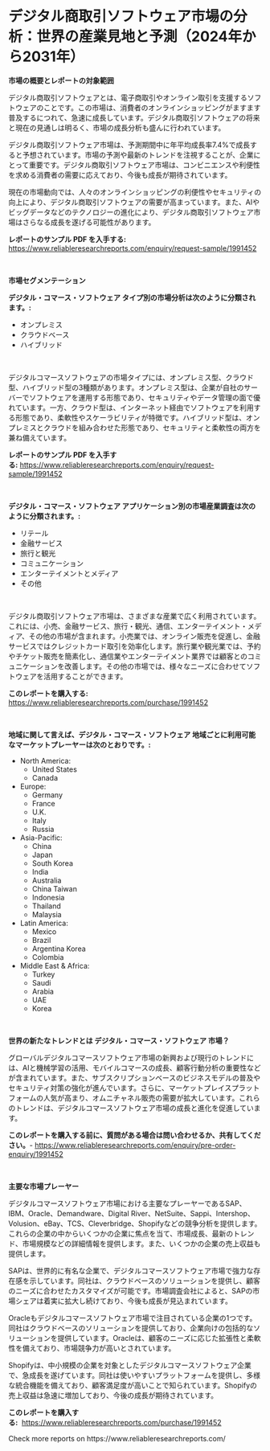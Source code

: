 <p><h1>デジタル商取引ソフトウェア市場の分析：世界の産業見地と予測（2024年から2031年）</h1></p><p><strong>市場の概要とレポートの対象範囲</strong></p>
<p><p>デジタル商取引ソフトウェアとは、電子商取引やオンライン取引を支援するソフトウェアのことです。この市場は、消費者のオンラインショッピングがますます普及するにつれて、急速に成長しています。デジタル商取引ソフトウェアの将来と現在の見通しは明るく、市場の成長分析も盛んに行われています。</p><p>デジタル商取引ソフトウェア市場は、予測期間中に年平均成長率7.4%で成長すると予想されています。市場の予測や最新のトレンドを注視することが、企業にとって重要です。デジタル商取引ソフトウェア市場は、コンビニエンスや利便性を求める消費者の需要に応えており、今後も成長が期待されています。</p><p>現在の市場動向では、人々のオンラインショッピングの利便性やセキュリティの向上により、デジタル商取引ソフトウェアの需要が高まっています。また、AIやビッグデータなどのテクノロジーの進化により、デジタル商取引ソフトウェア市場はさらなる成長を遂げる可能性があります。</p></p>
<p><strong>レポートのサンプル PDF を入手する:</strong> <a href="https://www.reliableresearchreports.com/enquiry/request-sample/1991452">https://www.reliableresearchreports.com/enquiry/request-sample/1991452</a></p>
<p>&nbsp;</p>
<p><strong>市場セグメンテーション</strong></p>
<p><strong>デジタル・コマース・ソフトウェア タイプ別の市場分析は次のように分類されます。:</strong></p>
<p><ul><li>オンプレミス</li><li>クラウドベース</li><li>ハイブリッド</li></ul></p>
<p>&nbsp;</p>
<p><p>デジタルコマースソフトウェアの市場タイプには、オンプレミス型、クラウド型、ハイブリッド型の3種類があります。オンプレミス型は、企業が自社のサーバーでソフトウェアを運用する形態であり、セキュリティやデータ管理の面で優れています。一方、クラウド型は、インターネット経由でソフトウェアを利用する形態であり、柔軟性やスケーラビリティが特徴です。ハイブリッド型は、オンプレミスとクラウドを組み合わせた形態であり、セキュリティと柔軟性の両方を兼ね備えています。</p></p>
<p><strong>レポートのサンプル PDF を入手する:</strong>&nbsp;<a href="https://www.reliableresearchreports.com/enquiry/request-sample/1991452">https://www.reliableresearchreports.com/enquiry/request-sample/1991452</a></p>
<p>&nbsp;</p>
<p><strong> デジタル・コマース・ソフトウェア アプリケーション別の市場産業調査は次のように分類されます。:</strong></p>
<p><ul><li>リテール</li><li>金融サービス</li><li>旅行と観光</li><li>コミュニケーション</li><li>エンターテイメントとメディア</li><li>その他</li></ul></p>
<p>&nbsp;</p>
<p><p>デジタル商取引ソフトウェア市場は、さまざまな産業で広く利用されています。これには、小売、金融サービス、旅行・観光、通信、エンターテイメント・メディア、その他の市場が含まれます。小売業では、オンライン販売を促進し、金融サービスではクレジットカード取引を効率化します。旅行業や観光業では、予約やチケット販売を簡素化し、通信業やエンターテイメント業界では顧客とのコミュニケーションを改善します。その他の市場では、様々なニーズに合わせてソフトウェアを活用することができます。</p></p>
<p><strong>このレポートを購入する:</strong>&nbsp; <a href="https://www.reliableresearchreports.com/purchase/1991452">https://www.reliableresearchreports.com/purchase/1991452</a></p>
<p>&nbsp;</p>
<p><strong>地域に関して言えば、デジタル・コマース・ソフトウェア 地域ごとに利用可能なマーケットプレーヤーは次のとおりです。:</strong></p>
<p><ul>
    <li>
        North America:
        <ul>
            <li>United States</li>
            <li>Canada</li>
        </ul>
    </li>
    <li>
        Europe:
        <ul>
            <li>Germany</li>
            <li>France</li>
            <li>U.K.</li>
            <li>Italy</li>
            <li>Russia</li>
        </ul>
    </li>
    <li>
        Asia-Pacific:
        <ul>
            <li>China</li>
            <li>Japan</li>
            <li>South Korea</li>
            <li>India</li>
            <li>Australia</li>
            <li>China Taiwan</li>
            <li>Indonesia</li>
            <li>Thailand</li>
            <li>Malaysia</li>
        </ul>
    </li>
    <li>
        Latin America:
        <ul>
            <li>Mexico</li>
            <li>Brazil</li>
            <li>Argentina Korea</li>
            <li>Colombia</li>
        </ul>
    </li>
    <li>
        Middle East & Africa:
        <ul>
            <li>Turkey</li>
            <li>Saudi</li>
            <li>Arabia</li>
            <li>UAE</li>
            <li>Korea</li>
        </ul>
    </li>
    </ul></p>
<p>&nbsp;</p>
<p><strong>世界の新たなトレンドとは デジタル・コマース・ソフトウェア 市場？</strong></p>
<p><p>グローバルデジタルコマースソフトウェア市場の新興および現行のトレンドには、AIと機械学習の活用、モバイルコマースの成長、顧客行動分析の重要性などが含まれています。また、サブスクリプションベースのビジネスモデルの普及やセキュリティ対策の強化が進んでいます。さらに、マーケットプレイスプラットフォームの人気が高まり、オムニチャネル販売の需要が拡大しています。これらのトレンドは、デジタルコマースソフトウェア市場の成長と進化を促進しています。</p></p>
<p><strong>このレポートを購入する前に、質問がある場合は問い合わせるか、共有してください。</strong>- <a href="https://www.reliableresearchreports.com/enquiry/pre-order-enquiry/1991452">https://www.reliableresearchreports.com/enquiry/pre-order-enquiry/1991452</a></p>
<p>&nbsp;</p>
<p><strong>主要な市場プレーヤー</strong></p>
<p><p>デジタルコマースソフトウェア市場における主要なプレーヤーであるSAP、IBM、Oracle、Demandware、Digital River、NetSuite、Sappi、Intershop、Volusion、eBay、TCS、Cleverbridge、Shopifyなどの競争分析を提供します。これらの企業の中からいくつかの企業に焦点を当て、市場成長、最新のトレンド、市場規模などの詳細情報を提供します。また、いくつかの企業の売上収益も提供します。</p><p>SAPは、世界的に有名な企業で、デジタルコマースソフトウェア市場で強力な存在感を示しています。同社は、クラウドベースのソリューションを提供し、顧客のニーズに合わせたカスタマイズが可能です。市場調査会社によると、SAPの市場シェアは着実に拡大し続けており、今後も成長が見込まれています。</p><p>Oracleもデジタルコマースソフトウェア市場で注目されている企業の1つです。同社はクラウドベースのソリューションを提供しており、企業向けの包括的なソリューションを提供しています。Oracleは、顧客のニーズに応じた拡張性と柔軟性を備えており、市場競争力が高いとされています。</p><p>Shopifyは、中小規模の企業を対象としたデジタルコマースソフトウェア企業で、急成長を遂げています。同社は使いやすいプラットフォームを提供し、多様な統合機能を備えており、顧客満足度が高いことで知られています。Shopifyの売上収益は急速に増加しており、今後の成長が期待されています。</p></p>
<p><strong>このレポートを購入する:</strong>&nbsp;&nbsp;<a href="https://www.reliableresearchreports.com/purchase/1991452">https://www.reliableresearchreports.com/purchase/1991452</a></p>
<p>Check more reports on https://www.reliableresearchreports.com/</p>